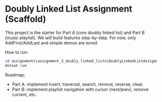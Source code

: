# Doubly Linked List Assignment (Scaffold)

This project is the starter for Part A (core doubly linked list) and Part B (music playlist).
We will build features step-by-step. For now, only AddFirst/AddLast and simple demos are wired.

How to run:

```powershell
cd assignments\assignment_3_doubly_linked_lists\DoublyLinkedListAssignment
dotnet run
```

Roadmap:
- Part A: implement insert, traversal, search, remove, reverse, clear.
- Part B: implement playlist navigation with cursor (next/prev), remove current, etc.
